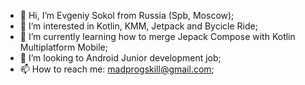 - 👋 Hi, I’m Evgeniy Sokol from Russia (Spb, Moscow);
- 👀 I’m interested in Kotlin, KMM, Jetpack and Bycicle Ride;
- 🌱 I’m currently learning how to merge Jepack Compose with Kotlin Multiplatform Mobile;
- 💞️ I’m looking to Android Junior development job;
- 📫 How to reach me: madprogskill@gmail.com;
